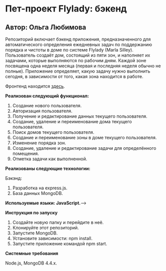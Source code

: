 # **Пет-проект Flylady: бэкенд**

## Автор: Ольга Любимова

Репозиторий включает бэкенд приложения, предназначенного для автоматического определения ежедневных задач по поддержанию порядка и чистоты в доме по системе Flylady (Marla Silley). Пользователь создаёт дом, состоящий из пяти зон, и наполняет их задачами, которые выполняются по рабочим дням. Каждой зоне посвящена одна неделя месяца (первая и последняя неделя обычно не полные). Приложение определяет, какую задачу нужно выполнить сегодня, в зависимости от того, какая зона находится в работе.

Фронтенд находится [здесь](https://github.com/Aelia5/flylady-frontend).

**Реализован следующий функционал:**

1. Создание нового пользователя.
2. Авторизация пользователя.
3. Получение и редактирование данных текущего пользователя.
4. Создание, удаление и переименование дома текущего пользователя.
5. Поиск домов текущего пользователя.
6. Создание и переименование зоны в доме текущего пользователя.
7. Изменение порядка зон.
8. Создание, удаление и редактирование задачи для определённого помещения.
9. Отметка задачи как выполненной.

**Реализованы следующие технологии:**

Бэкэнд:
1. Разработка на express.js.
2. База данных MongoDB.

**Используемые языки: JavaScript.**-->

**Инструкция по запуску**

1. Создайте новую папку и перейдите в неё.
2. Клонируйте этот репозиторий.
3. Запустите MongoDB.
4. Установите зависимости: npm install.
5. Запустите приложение командой npm start.

**Системные требования**

Node.js, MongoDB 4.4.x.
